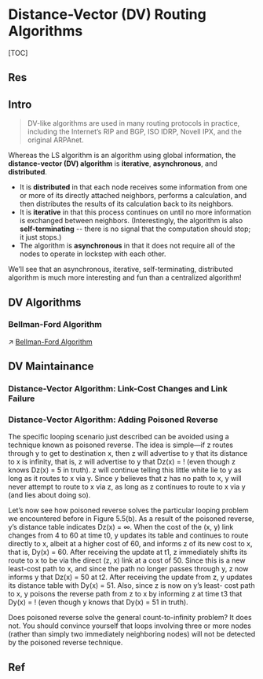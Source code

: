 # Distance-Vector (DV) Routing Algorithms

[TOC]



## Res


## Intro

> DV-like algorithms are used in many routing protocols in practice, including the Internet’s RIP and BGP, ISO IDRP, Novell IPX, and the original ARPAnet.


Whereas the LS algorithm is an algorithm using global information, the **distance-vector (DV) algorithm** is **iterative**, **asynchronous**, and **distributed**. 
- It is **distributed** in that each node receives some information from one or more of its directly attached neighbors, performs a calculation, and then distributes the results of its calculation back to its neighbors. 
- It is **iterative** in that this process continues on until no more information is exchanged between neighbors. (Interestingly, the algorithm is also **self-terminating** -- there is no signal that the computation should stop; it just stops.) 
- The algorithm is **asynchronous** in that it does not require all of the nodes to operate in lockstep with each other.

We’ll see that an asynchronous, iterative, self-terminating, distributed algorithm is much more interesting and fun than a centralized algorithm!



## DV Algorithms
### Bellman-Ford Algorithm
↗ [Bellman-Ford Algorithm](../../../../../../../🧙‍♂️%20Algorithm%20&%20Data%20Structure/📌%20Algorithms%20Basics%20&%20Data%20Structure/Data%20Structures/Graph/Shortest%20Path%20Problem/Single-Source%20Shortest%20Path%20(SSSP)/Bellman-Ford%20Algorithm.md)



## DV Maintainance
### Distance-Vector Algorithm: Link-Cost Changes and Link Failure



### Distance-Vector Algorithm: Adding Poisoned Reverse
The specific looping scenario just described can be avoided using a technique known as poisoned reverse. The idea is simple—if z routes through y to get to destination x, then z will advertise to y that its distance to x is infinity, that is, z will advertise to y that Dz(x) = ! (even though z knows Dz(x) = 5 in truth). z will continue telling this little white lie to y as long as it routes to x via y. Since y believes that z has no path to x, y will never attempt to route to x via z, as long as z continues to route to x via y (and lies about doing so).

Let’s now see how poisoned reverse solves the particular looping problem we encountered before in Figure 5.5(b). As a result of the poisoned reverse, y’s distance table indicates Dz(x) = ∞. When the cost of the (x, y) link changes from 4 to 60 at time t0, y updates its table and continues to route directly to x, albeit at a higher cost of 60, and informs z of its new cost to x, that is, Dy(x) = 60. After receiving the update at t1, z immediately shifts its route to x to be via the direct (z, x) link at a cost of 50. Since this is a new least-cost path to x, and since the path no longer passes through y, z now informs y that Dz(x) = 50 at t2. After receiving the update from z, y updates its distance table with Dy(x) = 51. Also, since z is now on y’s least- cost path to x, y poisons the reverse path from z to x by informing z at time t3 that Dy(x) = ! (even though y knows that Dy(x) = 51 in truth).

Does poisoned reverse solve the general count-to-infinity problem? It does not. You should convince yourself that loops involving three or more nodes (rather than simply two immediately neighboring nodes) will not be detected by the poisoned reverse technique.


## Ref

